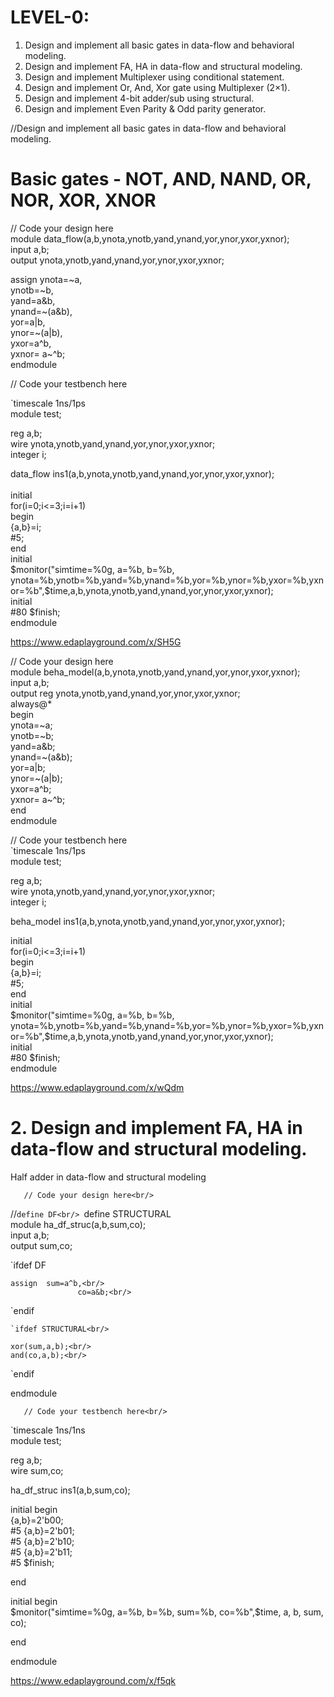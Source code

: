 # LEVEL-0:

<ol>
<li>Design and implement all basic gates in data-flow and behavioral modeling.</li>
<li>Design and implement FA, HA in data-flow and structural modeling.</li>
<li>Design and implement Multiplexer using conditional statement.</li>
<li>Design and implement Or, And, Xor gate using Multiplexer (2×1).</li>
<li>Design and implement 4-bit adder/sub using structural.</li>
<li>Design and implement Even Parity & Odd parity generator.</li>
</ol>

//Design and implement all basic gates in data-flow and behavioral modeling.<br />

# Basic gates - NOT, AND, NAND, OR, NOR, XOR, XNOR<br />

// Code your design here<br />
module data_flow(a,b,ynota,ynotb,yand,ynand,yor,ynor,yxor,yxnor);<br>
input a,b;<br>
output ynota,ynotb,yand,ynand,yor,ynor,yxor,yxnor;<br>
<p>assign ynota=~a, <br>
       ynotb=~b, <br>
       yand=a&b, <br>
       ynand=~(a&b), <br>
       yor=a|b, <br>
       ynor=~(a|b), <br>
       yxor=a^b, <br>
       yxnor= a~^b; <br>
endmodule<br></p>

// Code your testbench here<br />

`timescale 1ns/1ps<br />
module test;<br />
  
  reg a,b;<br />
  wire ynota,ynotb,yand,ynand,yor,ynor,yxor,yxnor;<br />
  integer i;<br />
  
  data_flow  ins1(a,b,ynota,ynotb,yand,ynand,yor,ynor,yxor,yxnor);<br />
  <br />
  initial <br />
  for(i=0;i<=3;i=i+1)<br />
    begin<br />
      {a,b}=i;<br />
      #5;<br />
    end<br />
  initial<br />
    $monitor("simtime=%0g, a=%b, b=%b, ynota=%b,ynotb=%b,yand=%b,ynand=%b,yor=%b,ynor=%b,yxor=%b,yxnor=%b",$time,a,b,ynota,ynotb,yand,ynand,yor,ynor,yxor,yxnor);<br />
  initial<br />
  #80 $finish;<br />
endmodule<br />


https://www.edaplayground.com/x/SH5G


<p>// Code your design here<br />
module beha_model(a,b,ynota,ynotb,yand,ynand,yor,ynor,yxor,yxnor);<br />
input a,b;<br />
output reg ynota,ynotb,yand,ynand,yor,ynor,yxor,yxnor;<br />
always@*<br />
  begin<br />
ynota=~a;<br />
ynotb=~b;<br />
yand=a&b;<br />
    ynand=~(a&b);<br />
yor=a|b;<br />
    ynor=~(a|b);<br />
yxor=a^b;<br />
yxnor= a~^b;<br />
  end<br />
endmodule<br /></p>


<p>// Code your testbench here<br />
`timescale 1ns/1ps<br />
module test;<br />

reg a,b;<br />
wire ynota,ynotb,yand,ynand,yor,ynor,yxor,yxnor;<br />
integer i;<br />

beha_model ins1(a,b,ynota,ynotb,yand,ynand,yor,ynor,yxor,yxnor);<br />

initial<br />
for(i=0;i<=3;i=i+1)<br />
begin<br />
{a,b}=i;<br />
#5;<br />
end<br />
initial<br />
$monitor("simtime=%0g, a=%b, b=%b, ynota=%b,ynotb=%b,yand=%b,ynand=%b,yor=%b,ynor=%b,yxor=%b,yxnor=%b",$time,a,b,ynota,ynotb,yand,ynand,yor,ynor,yxor,yxnor);<br />
initial<br />
#80 $finish;<br />
endmodule<br /></p>


https://www.edaplayground.com/x/wQdm

# 2. Design and implement FA, HA in data-flow and structural modeling.

<p> Half adder in data-flow and structural modeling<br/>
       
       // Code your design here<br/>

//`define DF<br/>
`define STRUCTURAL<br/>
module ha_df_struc(a,b,sum,co);<br/>
  input a,b;<br/>
  output sum,co;<br/>
  
  `ifdef DF<br/>
  
  	assign 	sum=a^b,<br/>
         	       co=a&b;<br/>
  
  `endif<br/>
  
    `ifdef STRUCTURAL<br/>
  
  	xor(sum,a,b);<br/>
  	and(co,a,b);<br/>
  
   `endif<br/>
    
endmodule<br/>
       
       // Code your testbench here<br/>
`timescale 1ns/1ns<br/>
module test;<br/>
  
  reg a,b;<br/>
  wire sum,co;<br/>
  
   ha_df_struc ins1(a,b,sum,co);<br/>
  
  initial begin<br/>
       {a,b}=2'b00;<br/>
    #5 {a,b}=2'b01;<br/>
    #5 {a,b}=2'b10;<br/>
    #5 {a,b}=2'b11;<br/>
    #5 $finish;<br/>
    
  end<br/>
  
  initial begin<br/>
    $monitor("simtime=%0g, a=%b, b=%b, sum=%b, co=%b",$time, a, b, sum, co);<br/>
    
  end<br/>
  
endmodule<br/>

https://www.edaplayground.com/x/f5qk
